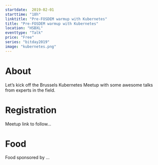 ```yaml
---
startdate:  2019-02-01
starttime: "18h"
linktitle: "Pre-FOSDEM warmup with Kubernetes"
title: "Pre-FOSDEM warmup with Kubernetes"
location: "HSBXL"
eventtype: "Talk"
price: "Free"
series: "bitday2019"
image: "kubernetes.png"
--- 
```


# About
Let’s kick off the Brussels Kubernetes Meetup with some awesome talks from experts in the field.

# Registration
Meetup link to follow...

# Food
Food sponsored by ...

